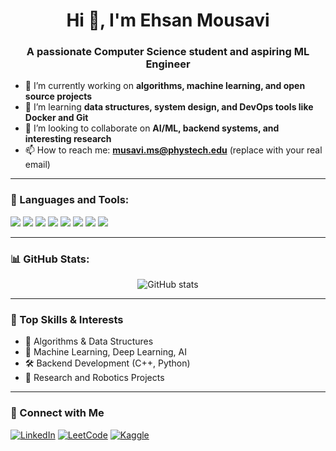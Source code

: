 <h1 align="center">Hi 👋, I'm Ehsan Mousavi</h1>
<h3 align="center">A passionate Computer Science student and aspiring ML Engineer</h3>

- 🔭 I’m currently working on **algorithms, machine learning, and open source projects**
- 🌱 I’m learning **data structures, system design, and DevOps tools like Docker and Git**
- 👯 I’m looking to collaborate on **AI/ML, backend systems, and interesting research**
- 📫 How to reach me: **musavi.ms@phystech.edu** (replace with your real email)

---

### 🧰 Languages and Tools:

<p>
  <img src="https://img.shields.io/badge/C++-00599C?style=for-the-badge&logo=cplusplus&logoColor=white"/>
  <img src="https://img.shields.io/badge/Java-007396?style=for-the-badge&logo=java&logoColor=white"/>
  <img src="https://img.shields.io/badge/Kotlin-0095D5?style=for-the-badge&logo=kotlin&logoColor=white"/>
  <img src="https://img.shields.io/badge/Python-3776AB?style=for-the-badge&logo=python&logoColor=white"/>
  <img src="https://img.shields.io/badge/JavaScript-F7DF1E?style=for-the-badge&logo=javascript&logoColor=black"/>
  <img src="https://img.shields.io/badge/React-20232A?style=for-the-badge&logo=react&logoColor=61DAFB"/>
  <img src="https://img.shields.io/badge/Docker-2496ED?style=for-the-badge&logo=docker&logoColor=white"/>
  <img src="https://img.shields.io/badge/PostgreSQL-336791?style=for-the-badge&logo=postgresql&logoColor=white"/>
</p>


---

### 📊 GitHub Stats:

<p align="center">
  <img src="https://github-readme-stats.vercel.app/api?username=EhsanMousaviMsl&show_icons=true&theme=github_dark&hide_border=true" alt="GitHub stats" />
</p>

---

### 🧠 Top Skills & Interests

- 🎯 Algorithms & Data Structures
- 🧠 Machine Learning, Deep Learning, AI
- 🛠️ Backend Development (C++, Python)
- 🧪 Research and Robotics Projects

---

### 🔗 Connect with Me

[![LinkedIn](https://img.shields.io/badge/LinkedIn-blue?style=for-the-badge&logo=linkedin)](https://www.linkedin.com/in/your-link/)
[![LeetCode](https://img.shields.io/badge/LeetCode-orange?style=for-the-badge&logo=leetcode)](https://leetcode.com/u/ehsanmousavi7472/)
[![Kaggle](https://img.shields.io/badge/Kaggle-blue?style=for-the-badge&logo=kaggle)](https://www.kaggle.com/ehsanmousavimsl)


